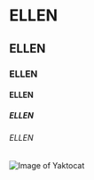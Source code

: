 # ELLEN
## ELLEN
### ELLEN
#### ELLEN
##### ELLEN
###### ELLEN
![Image of Yaktocat](https://octodex.github.com/images/yaktocat.png)
